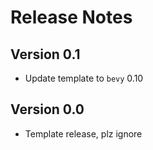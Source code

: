 # Release Notes

## Version 0.1

- Update template to `bevy` 0.10

## Version 0.0

- Template release, plz ignore
